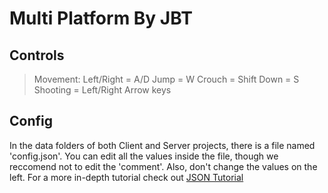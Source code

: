 Multi Platform
By JBT
==========

Controls
----------
> Movement:
> 	Left/Right = A/D
> 	Jump = W
> 	Crouch = Shift
> 	Down = S
> Shooting = Left/Right Arrow keys

Config
----------
In the data folders of both Client and Server projects, there is a file named 'config.json'. You can edit all the values inside the file, though we reccomend not to edit the 'comment'. Also, don't change the values on the left. For a more in-depth tutorial check out [JSON Tutorial](https://www.w3schools.com/js/js_json_syntax.asp)